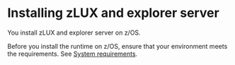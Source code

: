 # Installing zLUX and explorer server

You install zLUX and explorer server on z/OS.

Before you install the runtime on z/OS, ensure that your environment meets the requirements. See [System requirements](topics/planinstall.md).
